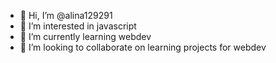 - 👋 Hi, I’m @alina129291
- 👀 I’m interested in javascript
- 🌱 I’m currently learning webdev
- 💞️ I’m looking to collaborate on learning projects for webdev

<!---
alina129291/alina129291 is a ✨ special ✨ repository because its `README.md` (this file) appears on your GitHub profile.
You can click the Preview link to take a look at your changes.
--->

